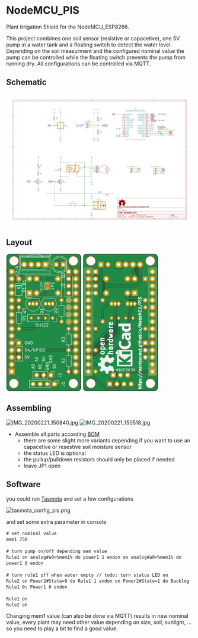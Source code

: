 # NodeMCU_PIS

Plant Irrigation Shield for the NodeMCU_ESP8266.

This project combines one soil sensor (resistive or capacetive), one 5V pump in a water tank and a floating switch to detect the water level. Depending on the soil measurment and the configured nominal value the pump can be controlled while the floating switch prevents the pump from running dry. All configurations can be controlled via MQTT.

## Schematic
[![schematic](docs/NodeMCU_PIS-Schematic.svg)](docs/NodeMCU_PIS-Schematic.pdf)

## Layout
![top](docs/img/PIS-Board_top.svg) ![bottom](docs/img/PIS-Board_bottom.svg)

## Assembling
<img src="IMG_20200221_150840.jpg" width="250" alt="IMG_20200221_150840.jpg"> <img src="IMG_20200221_150518.jpg" width="250" alt="IMG_20200221_150518.jpg">

- Assemble all parts according [BOM](gerbers/PIS_BOM_PIS.csv)
  - there are some slight more variants depending if you want to use an capacetive or resestive soil moisture sensor
  - the status LED is optional
  - the pullup/pulldown resistors should only be placed if needed 
  - leave JP1 open

## Software
you could run [Tasmota](https://github.com/arendst/Tasmota) and set a few configurations

<img src="tasmota_config_pis.png" width="250" alt="tasmota_config_pis.png">

and set some extra parameter in console

```
# set nominal value
mem1 750

# turn pump on/off depending mem value
Rule1 on analog#a0>%mem1% do power1 1 endon on analog#a0<%mem1% do power1 0 endon 

# turn rule1 off when water empty // todo: turn status LED on
Rule2 on Power2#State=0 do Rule1 1 endon on Power2#State=1 do Backlog Rule1 0; Power1 0 endon

Rule1 on
Rule2 on
```

Changing mem1 value (can also be done via MQTT) results in new nominal value, every plant may need other value depending on size, soil, sunlight, ... so you need to play a bit to find a good value. 


